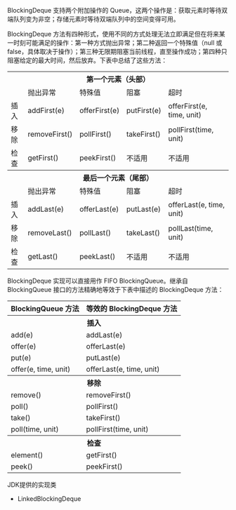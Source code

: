 BlockingDeque
 支持两个附加操作的 Queue，这两个操作是：获取元素时等待双端队列变为非空；存储元素时等待双端队列中的空间变得可用。

BlockingDeque 方法有四种形式，使用不同的方式处理无法立即满足但在将来某一时刻可能满足的操作：第一种方式抛出异常；第二种返回一个特殊值（null 或 false，具体取决于操作）；第三种无限期阻塞当前线程，直至操作成功；第四种只阻塞给定的最大时间，然后放弃。下表中总结了这些方法：

<table>
    <tr>
        <th colspan="5">第一个元素（头部）</th>
    </tr>
     <tr>
        <td></td>
        <td>抛出异常</td>
        <td>特殊值</td>
        <td>阻塞</td>
        <td>超时</td>
    </tr>
    <tr>
        <td>插入</td>
        <td>addFirst(e)</td>
        <td>offerFirst(e)</td>
        <td>putFirst(e) </td>
        <td>offerFirst(e, time, unit)</td>
    </tr>
    <tr>
        <td>移除</td>
        <td>removeFirst()</td>
        <td>pollFirst()</td>
        <td>takeFirst()</td>
        <td>pollFirst(time, unit)</td>
    </tr>
    <tr>
        <td>检查</td>
        <td>getFirst()</td>
        <td>peekFirst()</td>
        <td>不适用</td>
        <td>不适用</td>
    </tr>
    <tr>
            <th colspan="5">最后一个元素（尾部）</th>
        </tr>
         <tr>
            <td></td>
            <td>抛出异常</td>
            <td>特殊值</td>
            <td>阻塞</td>
            <td>超时</td>
        </tr>
        <tr>
            <td>插入</td>
            <td>addLast(e)</td>
            <td>offerLast(e)</td>
            <td>putLast(e)</td>
            <td>offerLast(e, time, unit)</td>
        </tr>
        <tr>
            <td>移除</td>
            <td>removeLast()</td>
            <td>pollLast()</td>
            <td>takeLast()</td>
            <td>pollLast(time, unit)</td>
        </tr>
        <tr>
            <td>检查</td>
            <td>getLast()</td>
            <td>peekLast()</td>
            <td>不适用</td>
            <td>不适用</td>
        </tr>
</table>
 
BlockingDeque 实现可以直接用作 FIFO BlockingQueue。继承自 BlockingQueue 接口的方法精确地等效于下表中描述的 BlockingDeque 方法：
 	 	 	 
<table>
    <tr>
        <th>BlockingQueue 方法</th>
        <th>等效的 BlockingDeque 方法</th>
    </tr>
    <tr>
        <th colspan="2">插入</th>
    </tr>
    <tr>
        <td>add(e)</td>
        <td>addLast(e)</td>
    </tr>
    <tr>
        <td>offer(e)</td>
        <td>offerLast(e)</td>
    </tr>
     <tr>
        <td>put(e)</td>
        <td>putLast(e)</td>
    </tr>
    <tr>
        <td>offer(e, time, unit)</td>
        <td>offerLast(e, time, unit)</td>
    </tr>
    <tr>
        <th colspan="2">移除</th>
    </tr>
    <tr>
        <td>remove() </td>
        <td>removeFirst()</td>
    </tr>
    <tr>
        <td>poll()</td>
        <td>pollFirst()</td>
    </tr>
     <tr>
        <td>take()</td>
        <td>takeFirst()</td>
    </tr>
    <tr>
        <td>poll(time, unit)</td>
        <td>pollFirst(time, unit)</td>
    </tr>
    <tr>
        <th colspan="2">检查</th>
    </tr>
    <tr>
        <td>element() </td>
        <td>getFirst()</td>
    </tr>
    <tr>
        <td>peek()</td>
        <td>peekFirst()</td>
    </tr>
</table> 	 

JDK提供的实现类

- LinkedBlockingDeque

	
 	
	
 	
 	
 	
	 	 
	 	  	
          	
          	
          	